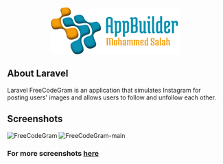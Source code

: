 
<p align="center"><img src="logo-repo.png" width="300"></p>

## About Laravel

Laravel FreeCodeGram is an application that simulates Instagram for posting users' images and allows users to follow and unfollow each other.

## Screenshots

![FreeCodeGram](https://user-images.githubusercontent.com/109177230/200645915-51b6709b-499a-4598-9f39-ca1464533df7.png)
![FreeCodeGram-main](https://user-images.githubusercontent.com/109177230/202851389-0fe3a5d0-9c52-46c0-b1be-68db77dc48a8.png)

 ### For more screenshots [here](screenshots/SCREENSHOTS.md)
